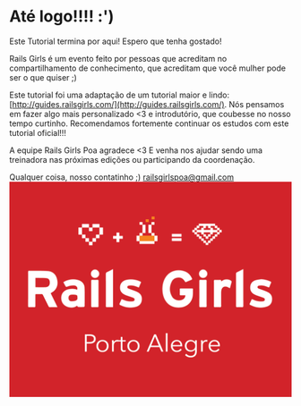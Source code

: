 # Até logo!!!! :')

Este Tutorial termina por aqui! Espero que tenha gostado!

Rails Girls é um evento feito por pessoas que acreditam no compartilhamento de conhecimento, que acreditam que você mulher pode ser o que quiser ;)


Este tutorial foi uma adaptação de um tutorial maior e lindo: [http://guides.railsgirls.com/](http://guides.railsgirls.com/). Nós pensamos em fazer algo mais personalizado <3 e introdutório, que coubesse no nosso tempo curtinho. Recomendamos fortemente continuar os estudos com este tutorial oficial!!!


A equipe Rails Girls Poa agradece <3
E venha nos ajudar sendo uma treinadora nas próximas edições ou participando da coordenação.

Qualquer coisa, nosso contatinho ;)
railsgirlspoa@gmail.com
![Layout antes](../images/rails_girls.png)
